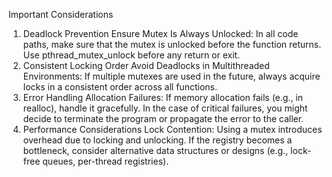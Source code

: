 Important Considerations
1. Deadlock Prevention
Ensure Mutex Is Always Unlocked:
In all code paths, make sure that the mutex is unlocked before the function returns.
Use pthread_mutex_unlock before any return or exit.
2. Consistent Locking Order
Avoid Deadlocks in Multithreaded Environments:
If multiple mutexes are used in the future, always acquire locks in a consistent order across all functions.
3. Error Handling
Allocation Failures:
If memory allocation fails (e.g., in realloc), handle it gracefully.
In the case of critical failures, you might decide to terminate the program or propagate the error to the caller.
4. Performance Considerations
Lock Contention:
Using a mutex introduces overhead due to locking and unlocking.
If the registry becomes a bottleneck, consider alternative data structures or designs (e.g., lock-free queues, per-thread registries).
